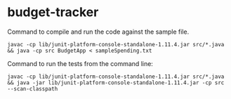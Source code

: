 # budget-tracker

Command to compile and run the code against the sample file.
```
javac -cp lib/junit-platform-console-standalone-1.11.4.jar src/*.java && java -cp src BudgetApp < sampleSpending.txt
```

Command to run the tests from the command line:
```
javac -cp lib/junit-platform-console-standalone-1.11.4.jar src/*.java && java -jar lib/junit-platform-console-standalone-1.11.4.jar -cp src --scan-classpath
```